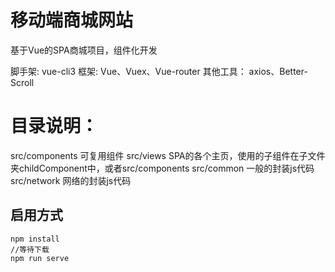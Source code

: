 # 移动端商城网站
基于Vue的SPA商城项目，组件化开发

脚手架: vue-cli3
框架: Vue、Vuex、Vue-router
其他工具： axios、Better-Scroll

# 目录说明：
src/components 可复用组件
src/views SPA的各个主页，使用的子组件在子文件夹childComponent中，或者src/components
src/common 一般的封装js代码
src/network 网络的封装js代码

## 启用方式
```
npm install
//等待下载
npm run serve
```

